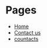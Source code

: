 # Pages
 - [Home](http://127.0.0.1:5000/)
 - [Contact us](http://127.0.0.1:5000/contact-us)
 - [countacts](http://127.0.0.1:5000/contacts)

